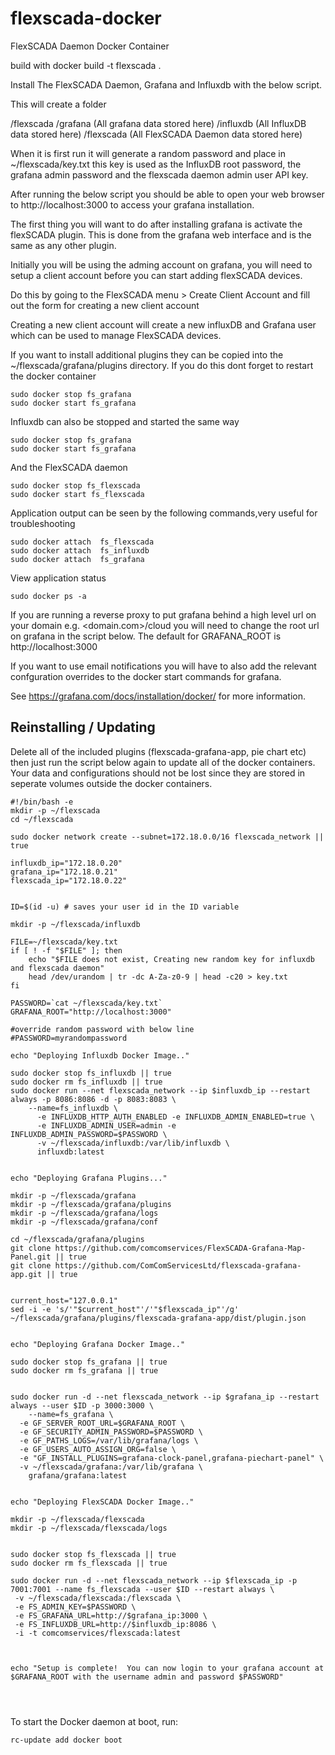 # flexscada-docker
FlexSCADA Daemon Docker Container


build with docker build -t flexscada .




Install The FlexSCADA Daemon, Grafana and Influxdb with the below script.

This will create a folder

<Home User>/flexscada
                     /grafana (All grafana data stored here)
                     /influxdb (All InfluxDB data stored here)
                     /flexscada (All FlexSCADA Daemon data stored here)
    
When it is first run it will generate a random password and place in ~/flexscada/key.txt
this key is used as the InfluxDB root password, the grafana admin password and the flexscada daemon admin user
API key.

After running the below script you should be able to open your web browser to http://localhost:3000 to access your grafana installation.

The first thing you will want to do after installing grafana is activate the flexSCADA plugin. This is done from the grafana web interface and is the same as any other plugin.

Initially you will be using the adming account on grafana, you will need to setup a client account before you can start adding flexSCADA devices.

Do this by going to the FlexSCADA menu > Create Client Account and fill out the form for creating a new client account

Creating a new client account will create a new influxDB and Grafana user which can be used to manage FlexSCADA devices.


If you want to install additional plugins they can be copied into the ~/flexscada/grafana/plugins directory. If you do this dont forget to restart the docker container

```console
sudo docker stop fs_grafana
sudo docker start fs_grafana
```
Influxdb can also be stopped and started the same way

```console
sudo docker stop fs_grafana
sudo docker start fs_grafana
```
And the FlexSCADA daemon

```console
sudo docker stop fs_flexscada
sudo docker start fs_flexscada
```
Application output can be seen by the following commands,very useful for troubleshooting

```console
sudo docker attach  fs_flexscada
sudo docker attach  fs_influxdb
sudo docker attach  fs_grafana
```
View application status

```console
sudo docker ps -a
```

If you are running a reverse proxy to put grafana behind a high level url on your domain e.g. <domain.com>/cloud
you will need to change the root url on grafana in the script below. The default for GRAFANA_ROOT is http://localhost:3000

If you want to use email notifications you will have to also add the relevant confguration overrides to the docker start commands for grafana.

See https://grafana.com/docs/installation/docker/ for more information.




## Reinstalling / Updating

Delete all of the included plugins (flexscada-grafana-app, pie chart etc)
then just run the script below again to update all of the docker containers.  Your data and configurations should not be lost since they are stored in seperate volumes outside the docker containers.







```console
#!/bin/bash -e
mkdir -p ~/flexscada
cd ~/flexscada

sudo docker network create --subnet=172.18.0.0/16 flexscada_network || true

influxdb_ip="172.18.0.20"
grafana_ip="172.18.0.21"
flexscada_ip="172.18.0.22"


ID=$(id -u) # saves your user id in the ID variable

mkdir -p ~/flexscada/influxdb

FILE=~/flexscada/key.txt
if [ ! -f "$FILE" ]; then
    echo "$FILE does not exist, Creating new random key for influxdb and flexscada daemon"
    head /dev/urandom | tr -dc A-Za-z0-9 | head -c20 > key.txt
fi

PASSWORD=`cat ~/flexscada/key.txt`
GRAFANA_ROOT="http://localhost:3000"

#override random password with below line
#PASSWORD=myrandompassword

echo "Deploying Influxdb Docker Image.."

sudo docker stop fs_influxdb || true
sudo docker rm fs_influxdb || true
sudo docker run --net flexscada_network --ip $influxdb_ip --restart always -p 8086:8086 -d -p 8083:8083 \
    --name=fs_influxdb \
      -e INFLUXDB_HTTP_AUTH_ENABLED -e INFLUXDB_ADMIN_ENABLED=true \
      -e INFLUXDB_ADMIN_USER=admin -e INFLUXDB_ADMIN_PASSWORD=$PASSWORD \
      -v ~/flexscada/influxdb:/var/lib/influxdb \
      influxdb:latest


echo "Deploying Grafana Plugins..."
      
mkdir -p ~/flexscada/grafana
mkdir -p ~/flexscada/grafana/plugins
mkdir -p ~/flexscada/grafana/logs
mkdir -p ~/flexscada/grafana/conf

cd ~/flexscada/grafana/plugins
git clone https://github.com/comcomservices/FlexSCADA-Grafana-Map-Panel.git || true
git clone https://github.com/ComComServicesLtd/flexscada-grafana-app.git || true


current_host="127.0.0.1"
sed -i -e 's/'"$current_host"'/'"$flexscada_ip"'/g' ~/flexscada/grafana/plugins/flexscada-grafana-app/dist/plugin.json 


echo "Deploying Grafana Docker Image.."

sudo docker stop fs_grafana || true
sudo docker rm fs_grafana || true


sudo docker run -d --net flexscada_network --ip $grafana_ip --restart always --user $ID -p 3000:3000 \
    --name=fs_grafana \
  -e GF_SERVER_ROOT_URL=$GRAFANA_ROOT \
  -e GF_SECURITY_ADMIN_PASSWORD=$PASSWORD \
  -e GF_PATHS_LOGS=/var/lib/grafana/logs \
  -e GF_USERS_AUTO_ASSIGN_ORG=false \
  -e "GF_INSTALL_PLUGINS=grafana-clock-panel,grafana-piechart-panel" \
  -v ~/flexscada/grafana:/var/lib/grafana \
    grafana/grafana:latest


echo "Deploying FlexSCADA Docker Image.."
    
mkdir -p ~/flexscada/flexscada
mkdir -p ~/flexscada/flexscada/logs

    
sudo docker stop fs_flexscada || true
sudo docker rm fs_flexscada || true

sudo docker run -d --net flexscada_network --ip $flexscada_ip -p 7001:7001 --name fs_flexscada --user $ID --restart always \
 -v ~/flexscada/flexscada:/flexscada \
 -e FS_ADMIN_KEY=$PASSWORD \
 -e FS_GRAFANA_URL=http://$grafana_ip:3000 \
 -e FS_INFLUXDB_URL=http://$influxdb_ip:8086 \
 -i -t comcomservices/flexscada:latest

 
 
echo "Setup is complete!  You can now login to your grafana account at $GRAFANA_ROOT with the username admin and password $PASSWORD"




```







To start the Docker daemon at boot, run:

```console
rc-update add docker boot
```
